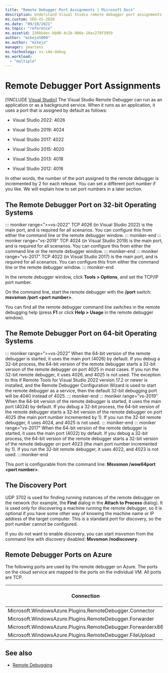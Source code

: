```yaml
---
title: "Remote Debugger Port Assignments | Microsoft Docs"
description: Understand Visual Studio remote debugger port assignments on 32-bit operating systems, 64-bit operating systems, and Azure. Learn about the discovery port.
ms.custom: SEO-VS-2020
ms.date: "09/10/2021"
ms.topic: "reference"
ms.assetid: 238bb4ec-bb00-4c2b-986e-18ac278f3959
author: "mikejo5000"
ms.author: "mikejo"
manager: jmartens
ms.technology: vs-ide-debug
ms.workload:
  - "multiple"
---
```

# Remote Debugger Port Assignments

 [!INCLUDE [Visual Studio](~/includes/applies-to-version/vs-not-mac.md)]
The Visual Studio Remote Debugger can run as an application or as a background service. When it runs as an application, it uses a port that is assigned by default as follows:

- Visual Studio 2022: 4026

- Visual Studio 2019: 4024

- Visual Studio 2017: 4022

- Visual Studio 2015: 4020

- Visual Studio 2013: 4018

- Visual Studio 2012: 4016

In other words, the number of the port assigned to the remote debugger is incremented by 2 for each release. You can set a different port number if you like. We will explain how to set port numbers in a later section.

## The Remote Debugger Port on 32-bit Operating Systems

::: moniker range=">=vs-2022"
 TCP 4026 (in Visual Studio 2022) is the main port, and is required for all scenarios. You can configure this from either the command line or the remote debugger window.
::: moniker-end
::: moniker range="vs-2019"
 TCP 4024 (in Visual Studio 2019) is the main port, and is required for all scenarios. You can configure this from either the command line or the remote debugger window.
::: moniker-end
::: moniker range="vs-2017"
 TCP 4022 (in Visual Studio 2017) is the main port, and is required for all scenarios. You can configure this from either the command line or the remote debugger window.
::: moniker-end

 In the remote debugger window, click **Tools > Options**, and set the TCP/IP port number.

 On the command line, start the remote debugger with the **/port** switch: **msvsmon /port \<port number>**.

 You can find all the remote debugger command line switches in the remote debugging help (press **F1** or click **Help > Usage** in the remote debugger window).

## The Remote Debugger Port on 64-bit Operating Systems
::: moniker range=">=vs-2022"
 When the 64-bit version of the remote debugger is started, it uses the main port (4026) by default.  If you debug a 32-bit process, the 64-bit version of the remote debugger starts a 32-bit version of the remote debugger on port 4025 in most cases. If you run the 32-bit remote debugger, it uses 4026, and 4025 is not used. The exception to this if Remote Tools for Visual Studio 2022 version 17.2 or newer is installed, and the Remote Debugger Configuration Wizard is used to start the remote debugger as a service, then the default 32-bit debugging port will be 4040 instead of 4025.
::: moniker-end
::: moniker range="vs-2019"
 When the 64-bit version of the remote debugger is started, it uses the main port (4024) by default.  If you debug a 32-bit process, the 64-bit version of the remote debugger starts a 32-bit version of the remote debugger on port 4025 (the main port number incremented by 1). If you run the 32-bit remote debugger, it uses 4024, and 4025 is not used.
::: moniker-end
::: moniker range="vs-2017"
 When the 64-bit version of the remote debugger is started, it uses the main port (4022) by default.  If you debug a 32-bit process, the 64-bit version of the remote debugger starts a 32-bit version of the remote debugger on port 4023 (the main port number incremented by 1). If you run the 32-bit remote debugger, it uses 4022, and 4023 is not used.
:::moniker-end

 This port is configurable from the command line: **Msvsmon /wow64port \<port number>**.

## The Discovery Port
 UDP 3702 is used for finding running instances of the remote debugger on the network (for example, the **Find** dialog in the **Attach to Process** dialog). It is used only for discovering a machine running the remote debugger, so it is  optional if you have some other way of knowing the machine name or IP address of the target computer. This is a standard port for discovery, so the port number cannot be configured.

 If you do not want to enable discovery, you can start msvsmon from the command line with discovery disabled:  **Msvsmon /nodiscovery**.

## Remote Debugger Ports on Azure
 The following ports are used by the remote debugger on Azure. The ports on the cloud service are mapped to the ports on the individual VM. All ports are TCP.

|Connection|Port on Cloud Service|Port on VM|
|-|-|-|
|Microsoft.WindowsAzure.Plugins.RemoteDebugger.Connector|30400|30398|
|Microsoft.WindowsAzure.Plugins.RemoteDebugger.Forwarder|31400|31398|
|Microsoft.WindowsAzure.Plugins.RemoteDebugger.Forwarderx86|31401|31399|
|Microsoft.WindowsAzure.Plugins.RemoteDebugger.FileUpload|32400|32398|

## See also
- [Remote Debugging](../debugger/remote-debugging.md)
